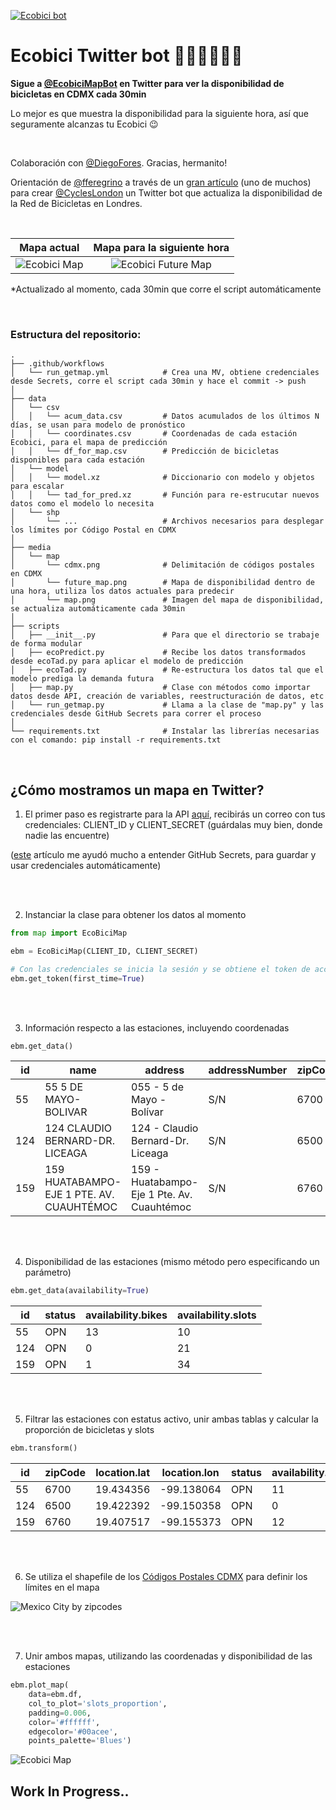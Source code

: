 [![Ecobici bot](https://github.com/Afroefras/ecobici_bot/actions/workflows/run_getmap.yml/badge.svg)](https://github.com/Afroefras/ecobici_bot/actions/workflows/run_getmap.yml)


# Ecobici Twitter bot 🚴🏾‍♀️🚴🏾‍♂️
**Sigue a [@EcobiciMapBot](https://twitter.com/EcobiciMapBot) en Twitter para ver la disponibilidad de bicicletas en CDMX cada 30min**


Lo mejor es que muestra la disponibilidad para la siguiente hora, así que seguramente alcanzas tu Ecobici 😉

<br>

Colaboración con [@DiegoFores](https://github.com/DiegoFores). Gracias, hermanito!

Orientación de [@fferegrino](https://github.com/fferegrino/) a través de un [gran artículo](https://feregri.no/lambda-tweet-parte-1-github-aws-twitter/) (uno de muchos) para crear [@CyclesLondon](https://twitter.com/CyclesLondon) un Twitter bot que actualiza la disponibilidad de la Red de Bicicletas en Londres.
 
 
 <br>

Mapa actual            |  Mapa para la siguiente hora
:-------------------------:|:-------------------------:
![](media/map/map.png?raw=true "Ecobici Map")  |  ![](media/map/future_map.png?raw=true "Ecobici Future Map")

*Actualizado al momento, cada 30min que corre el script automáticamente


<br>

### Estructura del repositorio:
    .
    ├── .github/workflows
    │   └── run_getmap.yml            # Crea una MV, obtiene credenciales desde Secrets, corre el script cada 30min y hace el commit -> push
    │
    ├── data
    │   └── csv
    │   │   └── acum_data.csv         # Datos acumulados de los últimos N días, se usan para modelo de pronóstico
    │   │   └── coordinates.csv       # Coordenadas de cada estación Ecobici, para el mapa de predicción
    │   │   └── df_for_map.csv        # Predicción de bicicletas disponibles para cada estación
    │   └── model
    │   │   └── model.xz              # Diccionario con modelo y objetos para escalar
    │   │   └── tad_for_pred.xz       # Función para re-estrucutar nuevos datos como el modelo lo necesita
    │   └── shp
    │       └── ...                   # Archivos necesarios para desplegar los límites por Código Postal en CDMX
    │
    ├── media
    │   └── map
    │       └── cdmx.png              # Delimitación de códigos postales en CDMX
    │       └── future_map.png        # Mapa de disponibilidad dentro de una hora, utiliza los datos actuales para predecir
    │       └── map.png               # Imagen del mapa de disponibilidad, se actualiza automáticamente cada 30min
    │
    ├── scripts
    │   ├── __init__.py               # Para que el directorio se trabaje de forma modular
    │   ├── ecoPredict.py             # Recibe los datos transformados desde ecoTad.py para aplicar el modelo de predicción
    │   ├── ecoTad.py                 # Re-estructura los datos tal que el modelo prediga la demanda futura
    │   ├── map.py                    # Clase con métodos como importar datos desde API, creación de variables, reestructuración de datos, etc
    │   └── run_getmap.py             # Llama a la clase de "map.py" y las credenciales desde GitHub Secrets para correr el proceso
    │
    └── requirements.txt              # Instalar las librerías necesarias con el comando: pip install -r requirements.txt

<br>


## ¿Cómo mostramos un mapa en Twitter?

1. El primer paso es registrarte para la API [aquí](https://www.ecobici.cdmx.gob.mx/es/informacion-del-servicio/open-data), recibirás un correo con tus credenciales: CLIENT_ID y CLIENT_SECRET (guárdalas muy bien, donde nadie las encuentre)

([este](https://canovasjm.netlify.app/2021/01/12/github-secrets-from-python-and-r/) artículo me ayudó mucho a entender GitHub Secrets, para guardar y usar credenciales automáticamente)

<br><br>


2. Instanciar la clase para obtener los datos al momento
```python
from map import EcoBiciMap

ebm = EcoBiciMap(CLIENT_ID, CLIENT_SECRET)

# Con las credenciales se inicia la sesión y se obtiene el token de acceso
ebm.get_token(first_time=True)
```

<br><br>


3. Información respecto a las estaciones, incluyendo coordenadas
```python
ebm.get_data()
```
|id|name|address|addressNumber|zipCode|districtCode|districtName|altitude|nearbyStations|stationType|location.lat|location.lon|
|---|---|---|---|---|---|---|---|---|---|---|---|
|55|55 5 DE MAYO-BOLIVAR|055 - 5 de Mayo - Bolívar|S/N|6700|1|Ampliación Granada|None|[65, 87]|BIKE,TPV|19.434356|-99.138064|
|124|124 CLAUDIO BERNARD-DR. LICEAGA|124 - Claudio Bernard-Dr. Liceaga|S/N|6500|1|Ampliación Granada|None|[119, 123, 133]|BIKE|19.422392|-99.150358|
|159|159 HUATABAMPO-EJE 1 PTE. AV. CUAUHTÉMOC|159 - Huatabampo-Eje 1 Pte. Av. Cuauhtémoc|S/N|6760|1|Ampliación Granada|None|[155, 158, 163]|BIKE|19.407517|-99.155373|

<br><br>


4. Disponibilidad de las estaciones (mismo método pero especificando un parámetro)
```python
ebm.get_data(availability=True)
```
|id|status|availability.bikes|availability.slots|
|---|---|---|---|
|55|OPN|13|10|
|124|OPN|0|21|
|159|OPN|1|34|

<br><br>


5. Filtrar las estaciones con estatus activo, unir ambas tablas y calcular la proporción de bicicletas y slots
```python
ebm.transform()
```
|id|zipCode|location.lat|location.lon|status|availability.bikes|availability.slots|slots_proportion|bikes_proportion|
|---|---|---|---|---|---|---|---|---|
|55|6700|19.434356|-99.138064|OPN|11|4|0.27|0.73|
|124|6500|19.422392|-99.150358|OPN|0|34|1.00|0.00|
|159|6760|19.407517|-99.155373|OPN|12|24|0.67|0.33|

<br><br>

6. Se utiliza el shapefile de los [Códigos Postales CDMX](https://datos.cdmx.gob.mx/dataset/7abff432-81a0-4956-8691-0865e2722423/resource/8ee17d1b-2d65-4f23-873e-fefc9e418977) para definir los límites en el mapa

![](media/map/cdmx.png?raw=true "Mexico City by zipcodes") 

<br><br>


7. Unir ambos mapas, utilizando las coordenadas y disponibilidad de las estaciones
```python
ebm.plot_map(
    data=ebm.df,
    col_to_plot='slots_proportion',
    padding=0.006,
    color='#ffffff',
    edgecolor='#00acee', 
    points_palette='Blues')
```
![](media/map/map.png?raw=true "Ecobici Map")

## Work In Progress..
